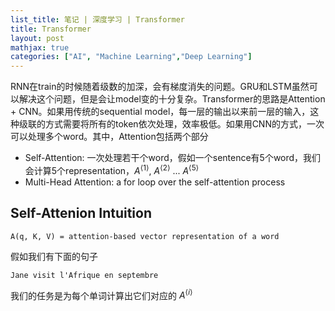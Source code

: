 ```yaml
---
list_title: 笔记 | 深度学习 | Transformer
title: Transformer
layout: post
mathjax: true
categories: ["AI", "Machine Learning","Deep Learning"]
---
```


RNN在train的时候随着级数的加深，会有梯度消失的问题。GRU和LSTM虽然可以解决这个问题，但是会让model变的十分复杂。Transformer的思路是Attention + CNN。如果用传统的sequential model，每一层的输出以来前一层的输入，这种级联的方式需要将所有的token依次处理，效率极低。如果用CNN的方式，一次可以处理多个word。其中，Attention包括两个部分

- Self-Attention: 一次处理若干个word，假如一个sentence有5个word，我们会计算5个representation，$A^{\langle 1 \rangle}$, $A^{\langle 2 \rangle}$ ... $A^{\langle 5 \rangle}$
- Multi-Head Attention: a for loop over the self-attention process

## Self-Attenion Intuition

```
A(q, K, V) = attention-based vector representation of a word
```

假如我们有下面的句子

```
Jane visit l'Afrique en septembre
```

我们的任务是为每个单词计算出它们对应的 $A^{\langle i \rangle}$